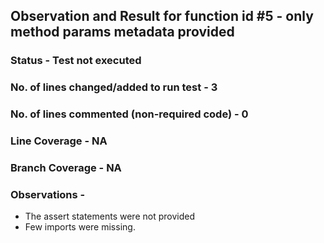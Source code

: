 ## Observation and Result for function id #5 - only method params metadata provided

### Status - Test not executed

### No. of lines changed/added to run test - 3

### No. of lines commented (non-required code) - 0

### Line Coverage - NA

### Branch Coverage - NA

### Observations -
- The assert statements were not provided
- Few imports were missing.